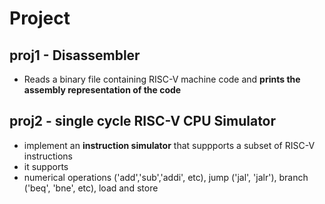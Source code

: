 # Project

## proj1 - Disassembler
- Reads a binary file containing RISC-V machine code and **prints the assembly representation of the code**

## proj2 - single cycle RISC-V CPU Simulator
- implement an **instruction simulator** that suppports a subset of RISC-V instructions
- it supports
- numerical operations ('add','sub','addi', etc), jump ('jal', 'jalr'), branch ('beq', 'bne', etc), load and store
